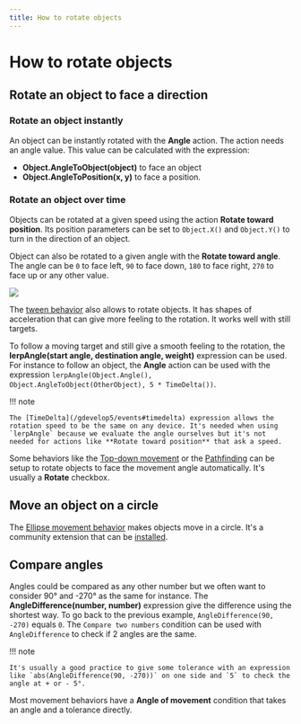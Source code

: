 ```yaml
---
title: How to rotate objects
---
```

# How to rotate objects

## Rotate an object to face a direction

### Rotate an object instantly

An object can be instantly rotated with the **Angle** action. The action needs an angle value. This value can be calculated with the expression:

  - **Object.AngleToObject(object)** to face an object
  - **Object.AngleToPosition(x, y)** to face a position.

### Rotate an object over time

Objects can be rotated at a given speed using the action **Rotate toward position**. Its position parameters can be set to `Object.X()` and `Object.Y()` to turn in the direction of an object.

Object can also be rotated to a given angle with the **Rotate toward angle**. The angle can be `0` to face left, `90` to face down, `180` to face right, `270` to face up or any other value.

![](/gdevelop5/objects/gdevelop_co.png)

The [tween behavior](/gdevelop5/behaviors/tween) also allows to rotate objects. It has shapes of acceleration that can give more feeling to the rotation. It works well with still targets.

To follow a moving target and still give a smooth feeling to the rotation, the **lerpAngle(start angle, destination angle, weight)** expression can be used. For instance to follow an object, the **Angle** action can be used with the expression `lerpAngle(Object.Angle(), Object.AngleToObject(OtherObject), 5 * TimeDelta())`.

!!! note

    The [TimeDelta](/gdevelop5/events#timedelta) expression allows the rotation speed to be the same on any device. It's needed when using `lerpAngle` because we evaluate the angle ourselves but it's not needed for actions like **Rotate toward position** that ask a speed.

Some behaviors like the [Top-down movement](/gdevelop5/behaviors/topdown) or the [Pathfinding](/gdevelop5/behaviors/pathfinding) can be setup to rotate objects to face the movement angle automatically. It's usually a **Rotate** checkbox.

## Move an object on a circle

The [Ellipse movement behavior](/gdevelop5/extensions/ellipse-movement/reference) makes objects move in a circle. It's a community extension that can be [installed](/gdevelop5/extensions/search).

## Compare angles

Angles could be compared as any other number but we often want to consider 90° and -270° as the same for instance. The **AngleDifference(number, number)** expression give the difference using the shortest way. To go back to the previous example, `AngleDifference(90, -270)` equals `0`. The `Compare two numbers` condition can be used with `AngleDifference` to check if 2 angles are the same.

!!! note

    It's usually a good practice to give some tolerance with an expression like `abs(AngleDifference(90, -270))` on one side and `5` to check the angle at + or - 5°.

Most movement behaviors have a **Angle of movement** condition that takes an angle and a tolerance directly.